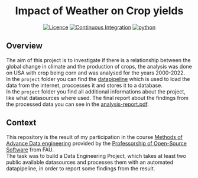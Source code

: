 <div style="text-align: center;">

# Impact of Weather on Crop yields

[![Licence](https://img.shields.io/badge/Licence-MIT-orange)](https://opensource.org/license/mit/)
[![Continuous Integration](https://github.com/sagar-crypto/MADE-project/actions/workflows/ci-pipeline.yml/badge.svg)](https://github.com/sagar-crypto/MADE-project/actions/workflows/ci-pipeline.yml)
[![python](https://img.shields.io/badge/Python-3.10-3776AB.svg?style=flat&logo=python&logoColor=white)](https://www.python.org)

</div>

## Overview
The aim of this project is to investigate if there is a relationship between the global change in climate and the production of crops, the analysis was done on USA with crop being corn and was analysed for the years 2000-2022. <br>
In the `project` folder you can find the [datapipeline](https://github.com/sagar-crypto/MADE-project/blob/main/project/dataProcessing.py) which is used to load the data from the internet, proccesses it and stores it to a database. <br>
In the `project` folder you find all additional informations about the project, like what datasources where used. The final report about the findings from the processed data you can see in the [analysis-report.pdf](https://github.com/sagar-crypto/MADE-project/blob/main/project/analysis-report.pdf).
## Context
This repository is the result of my participation in the course [Methods of Advance Data engineering](https://oss.cs.fau.de/teaching/specific/made/) provided by the [Professorship of Open-Source Software](https://oss.cs.fau.de) from FAU. <br>
The task was to build a Data Engineering Project, which takes at least two public available datasources and processes them with an automated datapipeline, in order to report some findings from the result.
